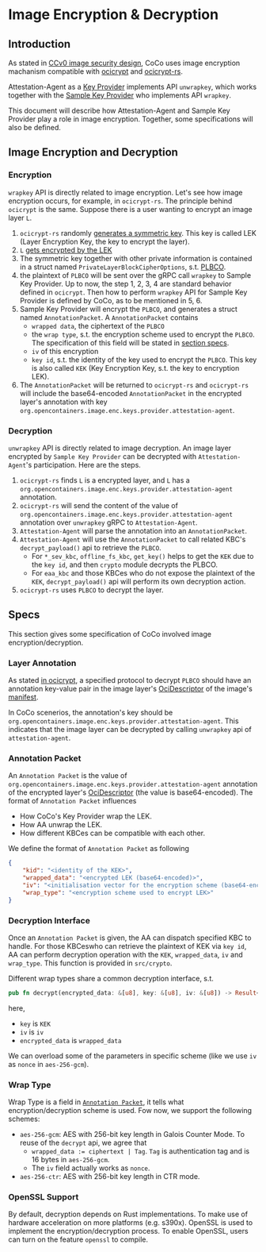 # Image Encryption & Decryption

## Introduction

As stated in [CCv0 image security design](https://github.com/confidential-containers/image-rs/blob/main/docs/ccv1_image_security_design.md), CoCo uses image encryption machanism compatible with [ocicrypt](https://github.com/containers/ocicrypt) and [ocicrypt-rs](https://github.com/confidential-containers/ocicrypt-rs).

Attestation-Agent as a [Key Provider](https://github.com/confidential-containers/image-rs/blob/main/docs/ccv1_image_security_design.md#update-manifest) implements API `unwrapkey`, which works together
with the [Sample Key Provider](../sample_keyprovider/) who implements API `wrapkey`.

This document will describe how Attestation-Agent and Sample Key Provider play a role in image encryption. Together, some specifications will also be defined.

## Image Encryption and Decryption

### Encryption

`wrapkey` API is directly related to image encryption. Let's see how image encryption occurs, for example, in `ocicrypt-rs`. The principle behind `ocicrypt` is the same.
Suppose there is a user wanting to encrypt an image layer `L`.

1. `ocicrypt-rs` randomly [generates a symmetric key](https://github.com/confidential-containers/ocicrypt-rs/blob/main/src/blockcipher/mod.rs#L167). This key is called LEK (Layer Encryption Key, the key to encrypt the layer).
2. `L` [gets encrypted by the LEK](https://github.com/confidential-containers/ocicrypt-rs/blob/main/src/blockcipher/mod.rs#L169)
3. The symmetric key together with other private information is contained in a struct named `PrivateLayerBlockCipherOptions`, s.t. [PLBCO](https://github.com/opencontainers/image-spec/pull/775/commits/bc0fcd698946be7e8bb1fa88f178ed2c66274aa2#diff-ecf63e7090e873922f62c4749c01f63f7eccd42912c1465fbee515cb7c4916c1R362).
4. the plaintext of `PLBCO` will be sent over the gRPC call `wrapkey` to Sample Key Provider. Up to now, the step 1, 2, 3, 4 are standard behavior defined in `ocicrypt`. Then how to perform
`wrapkey` API for Sample Key Provider is defined by CoCo, as to be mentioned in 5, 6.
5. Sample Key Provider will encrypt the `PLBCO`, and generates a struct named `AnnotationPacket`. A `AnnotationPacket` contains
    * `wrapped data`, the ciphertext of the `PLBCO`
    * the `wrap type`, s.t. the encryption scheme used to encrypt the `PLBCO`. The specification of this field will be stated in [section specs](#specs).
    * `iv` of this encryption
    * `key id`, s.t. the identity of the key used to encrypt the `PLBCO`. This key is also called `KEK` (Key Encryption Key, s.t. the key to encryption LEK).
6. The `AnnotationPacket` will be returned to `ocicrypt-rs` and `ocicrypt-rs` will include the base64-encoded `AnnotationPacket` in the encrypted layer's annotation with key `org.opencontainers.image.enc.keys.provider.attestation-agent`.

### Decryption

`unwrapkey` API is directly related to image decryption. An image layer encrypted by `Sample Key Provider` can be decrypted with `Attestation-Agent`'s participation.
Here are the steps.
1. `ocicrypt-rs` finds `L` is a encrypted layer, and `L` has a `org.opencontainers.image.enc.keys.provider.attestation-agent` annotation.
2. `ocicrypt-rs` will send the content of the value of `org.opencontainers.image.enc.keys.provider.attestation-agent` annotation over `unwrapkey` gRPC to `Attestation-Agent`.
3. `Attestation-Agent` will parse the annotation into an `AnnotationPacket`.
4. `Attestation-Agent` will use the `AnnotationPacket` to call related KBC's `decrypt_payload()` api to retrieve the `PLBCO`.
    * For `*_sev_kbc`, `offline_fs_kbc`, `get_key()` helps to get the `KEK` due to the `key id`, and then `crypto` module decrypts the PLBCO.
    * For `eaa_kbc` and those KBCes who do not expose the plaintext of the `KEK`, `decrypt_payload()` api will perform its own decryption action.
7. `ocicrypt-rs` uses `PLBCO` to decrypt the layer.

## Specs

This section gives some specification of CoCo involved image encryption/decryption.

### Layer Annotation

As stated [in ocicrypt](https://github.com/opencontainers/image-spec/pull/775/commits/bc0fcd698946be7e8bb1fa88f178ed2c66274aa2#diff-ecf63e7090e873922f62c4749c01f63f7eccd42912c1465fbee515cb7c4916c1R423), a specified protocol to decrypt `PLBCO` should have an annotation key-value pair in the image layer's [OciDescriptor](https://github.com/opencontainers/image-spec/blob/main/descriptor.md) of the image's [manifest](https://github.com/opencontainers/image-spec/blob/main/manifest.md).

In CoCo scenerios, the annotation's key should be `org.opencontainers.image.enc.keys.provider.attestation-agent`. This indicates that the image layer can be decrypted by calling `unwrapkey` api of `attestation-agent`.

### Annotation Packet

An `Annotation Packet` is the value of `org.opencontainers.image.enc.keys.provider.attestation-agent` annotation of the encrypted layer's [OciDescriptor](https://github.com/opencontainers/image-spec/blob/main/descriptor.md) (the value is base64-encoded). The format of `Annotation Packet` influences
* How CoCo's Key Provider wrap the LEK.
* How AA unwrap the LEK.
* How different KBCes can be compatible with each other.

We define the format of `Annotation Packet` as following
```json
{
    "kid": "<identity of the KEK>",
    "wrapped_data": "<encrypted LEK (base64-encoded)>",
    "iv": "<initialisation vector for the encryption scheme (base64-encoded)>",
    "wrap_type": "<encryption scheme used to encrypt LEK>"
}
```

### Decryption Interface

Once an `Annotation Packet` is given, the AA can dispatch specified KBC to handle.
For those KBCeswho can retrieve the plaintext of KEK via `key id`, AA can perform decryption operation
with the `KEK`, `wrapped_data`, `iv` and `wrap_type`. This function is provided in `src/crypto`.

Different wrap types share a common decryption interface, s.t.
```rust
pub fn decrypt(encrypted_data: &[u8], key: &[u8], iv: &[u8]) -> Result<Vec<u8>>;
```

here,
* `key` is `KEK`
* `iv` is `iv`
* `encrypted_data` is `wrapped_data`

We can overload some of the parameters in specific scheme (like we use `iv` as `nonce` in `aes-256-gcm`).

### Wrap Type

Wrap Type is a field in [`Annotation Packet`](#annotation-packet), it tells what encryption/decryption scheme is used.
Fow now, we support the following schemes:
* `aes-256-gcm`: AES with 256-bit key length in Galois Counter Mode. To reuse of the `decrypt` api, we agree that
    * `wrapped_data := ciphertext | Tag`. `Tag` is authentication tag and is 16 bytes in `aes-256-gcm`.
    * The `iv` field actually works as `nonce`.
* `aes-256-ctr`: AES with 256-bit key length in CTR mode.

### OpenSSL Support

By default, decryption depends on Rust implementations.
To make use of hardware acceleration on more platforms (e.g. s390x). OpenSSL is used to implement the encryption/decryption process.
To enable OpenSSL, users can turn on the feature `openssl` to compile.
